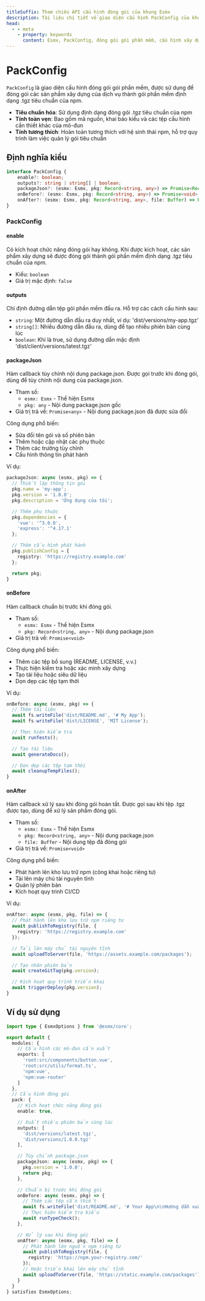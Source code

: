 ```yaml
---
titleSuffix: Tham chiếu API cấu hình đóng gói của khung Esmx
description: Tài liệu chi tiết về giao diện cấu hình PackConfig của khung Esmx, bao gồm quy tắc đóng gói gói phần mềm, cấu hình đầu ra và các hook vòng đời, giúp nhà phát triển thực hiện quy trình xây dựng tiêu chuẩn.
head:
  - - meta
    - property: keywords
      content: Esmx, PackConfig, đóng gói gói phần mềm, cấu hình xây dựng, hook vòng đời, cấu hình đóng gói, khung ứng dụng Web
---
```


# PackConfig

`PackConfig` là giao diện cấu hình đóng gói gói phần mềm, được sử dụng để đóng gói các sản phẩm xây dựng của dịch vụ thành gói phần mềm định dạng .tgz tiêu chuẩn của npm.

- **Tiêu chuẩn hóa**: Sử dụng định dạng đóng gói .tgz tiêu chuẩn của npm
- **Tính toàn vẹn**: Bao gồm mã nguồn, khai báo kiểu và các tệp cấu hình cần thiết khác của mô-đun
- **Tính tương thích**: Hoàn toàn tương thích với hệ sinh thái npm, hỗ trợ quy trình làm việc quản lý gói tiêu chuẩn

## Định nghĩa kiểu

```ts
interface PackConfig {
    enable?: boolean;
    outputs?: string | string[] | boolean;
    packageJson?: (esmx: Esmx, pkg: Record<string, any>) => Promise<Record<string, any>>;
    onBefore?: (esmx: Esmx, pkg: Record<string, any>) => Promise<void>;
    onAfter?: (esmx: Esmx, pkg: Record<string, any>, file: Buffer) => Promise<void>;
}
```

### PackConfig

#### enable

Có kích hoạt chức năng đóng gói hay không. Khi được kích hoạt, các sản phẩm xây dựng sẽ được đóng gói thành gói phần mềm định dạng .tgz tiêu chuẩn của npm.

- Kiểu: `boolean`
- Giá trị mặc định: `false`

#### outputs

Chỉ định đường dẫn tệp gói phần mềm đầu ra. Hỗ trợ các cách cấu hình sau:
- `string`: Một đường dẫn đầu ra duy nhất, ví dụ: 'dist/versions/my-app.tgz'
- `string[]`: Nhiều đường dẫn đầu ra, dùng để tạo nhiều phiên bản cùng lúc
- `boolean`: Khi là true, sử dụng đường dẫn mặc định 'dist/client/versions/latest.tgz'

#### packageJson

Hàm callback tùy chỉnh nội dung package.json. Được gọi trước khi đóng gói, dùng để tùy chỉnh nội dung của package.json.

- Tham số:
  - `esmx: Esmx` - Thể hiện Esmx
  - `pkg: any` - Nội dung package.json gốc
- Giá trị trả về: `Promise<any>` - Nội dung package.json đã được sửa đổi

Công dụng phổ biến:
- Sửa đổi tên gói và số phiên bản
- Thêm hoặc cập nhật các phụ thuộc
- Thêm các trường tùy chỉnh
- Cấu hình thông tin phát hành

Ví dụ:
```ts
packageJson: async (esmx, pkg) => {
  // Thiết lập thông tin gói
  pkg.name = 'my-app';
  pkg.version = '1.0.0';
  pkg.description = 'Ứng dụng của tôi';

  // Thêm phụ thuộc
  pkg.dependencies = {
    'vue': '^3.0.0',
    'express': '^4.17.1'
  };

  // Thêm cấu hình phát hành
  pkg.publishConfig = {
    registry: 'https://registry.example.com'
  };

  return pkg;
}
```

#### onBefore

Hàm callback chuẩn bị trước khi đóng gói.

- Tham số:
  - `esmx: Esmx` - Thể hiện Esmx
  - `pkg: Record<string, any>` - Nội dung package.json
- Giá trị trả về: `Promise<void>`

Công dụng phổ biến:
- Thêm các tệp bổ sung (README, LICENSE, v.v.)
- Thực hiện kiểm tra hoặc xác minh xây dựng
- Tạo tài liệu hoặc siêu dữ liệu
- Dọn dẹp các tệp tạm thời

Ví dụ:
```ts
onBefore: async (esmx, pkg) => {
  // Thêm tài liệu
  await fs.writeFile('dist/README.md', '# My App');
  await fs.writeFile('dist/LICENSE', 'MIT License');

  // Thực hiện kiểm tra
  await runTests();

  // Tạo tài liệu
  await generateDocs();

  // Dọn dẹp các tệp tạm thời
  await cleanupTempFiles();
}
```

#### onAfter

Hàm callback xử lý sau khi đóng gói hoàn tất. Được gọi sau khi tệp .tgz được tạo, dùng để xử lý sản phẩm đóng gói.

- Tham số:
  - `esmx: Esmx` - Thể hiện Esmx
  - `pkg: Record<string, any>` - Nội dung package.json
  - `file: Buffer` - Nội dung tệp đã đóng gói
- Giá trị trả về: `Promise<void>`

Công dụng phổ biến:
- Phát hành lên kho lưu trữ npm (công khai hoặc riêng tư)
- Tải lên máy chủ tài nguyên tĩnh
- Quản lý phiên bản
- Kích hoạt quy trình CI/CD

Ví dụ:
```ts
onAfter: async (esmx, pkg, file) => {
  // Phát hành lên kho lưu trữ npm riêng tư
  await publishToRegistry(file, {
    registry: 'https://registry.example.com'
  });

  // Tải lên máy chủ tài nguyên tĩnh
  await uploadToServer(file, 'https://assets.example.com/packages');

  // Tạo nhãn phiên bản
  await createGitTag(pkg.version);

  // Kích hoạt quy trình triển khai
  await triggerDeploy(pkg.version);
}
```

## Ví dụ sử dụng

```ts title="entry.node.ts"
import type { EsmxOptions } from '@esmx/core';

export default {
  modules: {
    // Cấu hình các mô-đun cần xuất
    exports: [
      'root:src/components/button.vue',
      'root:src/utils/format.ts',
      'npm:vue',
      'npm:vue-router'
    ]
  },
  // Cấu hình đóng gói
  pack: {
    // Kích hoạt chức năng đóng gói
    enable: true,

    // Xuất nhiều phiên bản cùng lúc
    outputs: [
      'dist/versions/latest.tgz',
      'dist/versions/1.0.0.tgz'
    ],

    // Tùy chỉnh package.json
    packageJson: async (esmx, pkg) => {
      pkg.version = '1.0.0';
      return pkg;
    },

    // Chuẩn bị trước khi đóng gói
    onBefore: async (esmx, pkg) => {
      // Thêm các tệp cần thiết
      await fs.writeFile('dist/README.md', '# Your App\n\nHướng dẫn xuất mô-đun...');
      // Thực hiện kiểm tra kiểu
      await runTypeCheck();
    },

    // Xử lý sau khi đóng gói
    onAfter: async (esmx, pkg, file) => {
      // Phát hành lên nguồn npm riêng tư
      await publishToRegistry(file, {
        registry: 'https://npm.your-registry.com/'
      });
      // Hoặc triển khai lên máy chủ tĩnh
      await uploadToServer(file, 'https://static.example.com/packages');
    }
  }
} satisfies EsmxOptions;
```